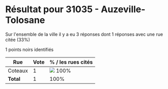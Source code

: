 # Résultat pour 31035 - Auzeville-Tolosane

Sur l'ensemble de la ville il y a eu 3 réponses dont 1 réponses avec une rue citée (33%)

1 points noirs identifiés

| Rue | Vote | % / les rues cités|
|-----|------|-------------------|
| Coteaux | 1 | <img src="../../img/bar_100.gif" />&nbsp;100%|
| **Total** | 1 | 100%|
